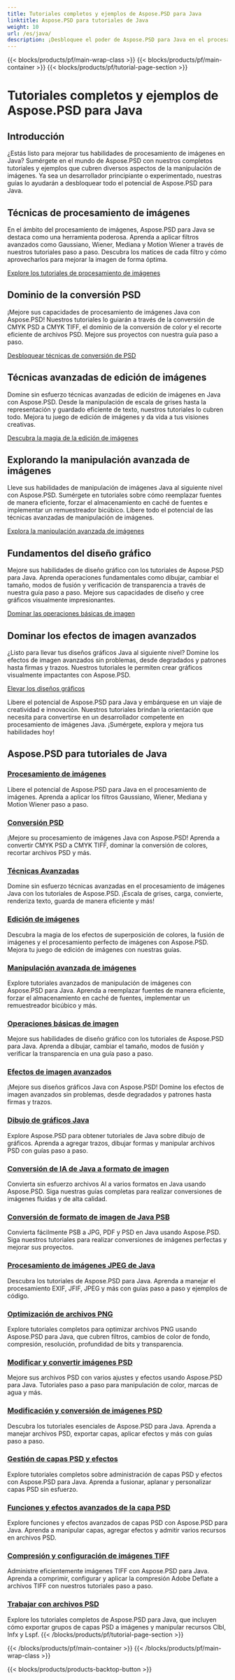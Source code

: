 ```yaml
---
title: Tutoriales completos y ejemplos de Aspose.PSD para Java
linktitle: Aspose.PSD para tutoriales de Java
weight: 10
url: /es/java/
description: ¡Desbloquee el poder de Aspose.PSD para Java en el procesamiento de imágenes! Domine filtros como Gaussiano, Wiener, Mediana y Motion Wiener con tutoriales paso a paso.
---
```


{{< blocks/products/pf/main-wrap-class >}}
{{< blocks/products/pf/main-container >}}
{{< blocks/products/pf/tutorial-page-section >}}

# Tutoriales completos y ejemplos de Aspose.PSD para Java


## Introducción

¿Estás listo para mejorar tus habilidades de procesamiento de imágenes en Java? Sumérgete en el mundo de Aspose.PSD con nuestros completos tutoriales y ejemplos que cubren diversos aspectos de la manipulación de imágenes. Ya sea un desarrollador principiante o experimentado, nuestras guías lo ayudarán a desbloquear todo el potencial de Aspose.PSD para Java.

## Técnicas de procesamiento de imágenes

En el ámbito del procesamiento de imágenes, Aspose.PSD para Java se destaca como una herramienta poderosa. Aprenda a aplicar filtros avanzados como Gaussiano, Wiener, Mediana y Motion Wiener a través de nuestros tutoriales paso a paso. Descubra los matices de cada filtro y cómo aprovecharlos para mejorar la imagen de forma óptima.

[Explore los tutoriales de procesamiento de imágenes](./image-processing/)

## Dominio de la conversión PSD

¡Mejore sus capacidades de procesamiento de imágenes Java con Aspose.PSD! Nuestros tutoriales lo guiarán a través de la conversión de CMYK PSD a CMYK TIFF, el dominio de la conversión de color y el recorte eficiente de archivos PSD. Mejore sus proyectos con nuestra guía paso a paso.

[Desbloquear técnicas de conversión de PSD](./psd-conversion/)

## Técnicas avanzadas de edición de imágenes

Domine sin esfuerzo técnicas avanzadas de edición de imágenes en Java con Aspose.PSD. Desde la manipulación de escala de grises hasta la representación y guardado eficiente de texto, nuestros tutoriales lo cubren todo. Mejora tu juego de edición de imágenes y da vida a tus visiones creativas.

[Descubra la magia de la edición de imágenes](./image-editing/)

## Explorando la manipulación avanzada de imágenes

Lleve sus habilidades de manipulación de imágenes Java al siguiente nivel con Aspose.PSD. Sumérgete en tutoriales sobre cómo reemplazar fuentes de manera eficiente, forzar el almacenamiento en caché de fuentes e implementar un remuestreador bicúbico. Libere todo el potencial de las técnicas avanzadas de manipulación de imágenes.

[Explora la manipulación avanzada de imágenes](./advanced-image-manipulation/)

## Fundamentos del diseño gráfico

Mejore sus habilidades de diseño gráfico con los tutoriales de Aspose.PSD para Java. Aprenda operaciones fundamentales como dibujar, cambiar el tamaño, modos de fusión y verificación de transparencia a través de nuestra guía paso a paso. Mejore sus capacidades de diseño y cree gráficos visualmente impresionantes.

[Dominar las operaciones básicas de imagen](./basic-image-operations/)

## Dominar los efectos de imagen avanzados

¿Listo para llevar tus diseños gráficos Java al siguiente nivel? Domine los efectos de imagen avanzados sin problemas, desde degradados y patrones hasta firmas y trazos. Nuestros tutoriales le permiten crear gráficos visualmente impactantes con Aspose.PSD.

[Elevar los diseños gráficos](./advanced-image-effects/)

Libere el potencial de Aspose.PSD para Java y embárquese en un viaje de creatividad e innovación. Nuestros tutoriales brindan la orientación que necesita para convertirse en un desarrollador competente en procesamiento de imágenes Java. ¡Sumérgete, explora y mejora tus habilidades hoy!
## Aspose.PSD para tutoriales de Java
### [Procesamiento de imágenes](./image-processing/)
Libere el potencial de Aspose.PSD para Java en el procesamiento de imágenes. Aprenda a aplicar los filtros Gaussiano, Wiener, Mediana y Motion Wiener paso a paso.
### [Conversión PSD](./psd-conversion/)
¡Mejore su procesamiento de imágenes Java con Aspose.PSD! Aprenda a convertir CMYK PSD a CMYK TIFF, dominar la conversión de colores, recortar archivos PSD y más. 
### [Técnicas Avanzadas](./advanced-techniques/)
Domine sin esfuerzo técnicas avanzadas en el procesamiento de imágenes Java con los tutoriales de Aspose.PSD. ¡Escala de grises, carga, convierte, renderiza texto, guarda de manera eficiente y más!
### [Edición de imágenes](./image-editing/)
Descubra la magia de los efectos de superposición de colores, la fusión de imágenes y el procesamiento perfecto de imágenes con Aspose.PSD. Mejora tu juego de edición de imágenes con nuestras guías.
### [Manipulación avanzada de imágenes](./advanced-image-manipulation/)
Explore tutoriales avanzados de manipulación de imágenes con Aspose.PSD para Java. Aprenda a reemplazar fuentes de manera eficiente, forzar el almacenamiento en caché de fuentes, implementar un remuestreador bicúbico y más.
### [Operaciones básicas de imagen](./basic-image-operations/)
Mejore sus habilidades de diseño gráfico con los tutoriales de Aspose.PSD para Java. Aprenda a dibujar, cambiar el tamaño, modos de fusión y verificar la transparencia en una guía paso a paso.
### [Efectos de imagen avanzados](./advanced-image-effects/)
¡Mejore sus diseños gráficos Java con Aspose.PSD! Domine los efectos de imagen avanzados sin problemas, desde degradados y patrones hasta firmas y trazos.
### [Dibujo de gráficos Java](./java-graphics-drawing/)
Explore Aspose.PSD para obtener tutoriales de Java sobre dibujo de gráficos. Aprenda a agregar trazos, dibujar formas y manipular archivos PSD con guías paso a paso.
### [Conversión de IA de Java a formato de imagen](./java-ai-to-image-format-conversion/)
Convierta sin esfuerzo archivos AI a varios formatos en Java usando Aspose.PSD. Siga nuestras guías completas para realizar conversiones de imágenes fluidas y de alta calidad.
### [Conversión de formato de imagen de Java PSB](./java-psb-to-image-format-conversion/)
Convierta fácilmente PSB a JPG, PDF y PSD en Java usando Aspose.PSD. Siga nuestros tutoriales para realizar conversiones de imágenes perfectas y mejorar sus proyectos.
### [Procesamiento de imágenes JPEG de Java](./java-jpeg-image-processing/)
Descubra los tutoriales de Aspose.PSD para Java. Aprenda a manejar el procesamiento EXIF, JFIF, JPEG y más con guías paso a paso y ejemplos de código.
### [Optimización de archivos PNG](./optimizing-png-files/)
Explore tutoriales completos para optimizar archivos PNG usando Aspose.PSD para Java, que cubren filtros, cambios de color de fondo, compresión, resolución, profundidad de bits y transparencia.
### [Modificar y convertir imágenes PSD](./modifying-converting-psd-images/)
Mejore sus archivos PSD con varios ajustes y efectos usando Aspose.PSD para Java. Tutoriales paso a paso para manipulación de color, marcas de agua y más.
### [Modificación y conversión de imágenes PSD](./psd-image-modification-conversion/)
Descubra los tutoriales esenciales de Aspose.PSD para Java. Aprenda a manejar archivos PSD, exportar capas, aplicar efectos y más con guías paso a paso.
### [Gestión de capas PSD y efectos](./psd-layer-management-effects/)
Explore tutoriales completos sobre administración de capas PSD y efectos con Aspose.PSD para Java. Aprenda a fusionar, aplanar y personalizar capas PSD sin esfuerzo.
### [Funciones y efectos avanzados de la capa PSD](./advanced-psd-layer-features-effects/)
Explore funciones y efectos avanzados de capas PSD con Aspose.PSD para Java. Aprenda a manipular capas, agregar efectos y admitir varios recursos en archivos PSD.
### [Compresión y configuración de imágenes TIFF](./tiff-image-compression-configuration/)
Administre eficientemente imágenes TIFF con Aspose.PSD para Java. Aprenda a comprimir, configurar y aplicar la compresión Adobe Deflate a archivos TIFF con nuestros tutoriales paso a paso.
### [Trabajar con archivos PSD](./working-with-psd-files/)
Explore los tutoriales completos de Aspose.PSD para Java, que incluyen cómo exportar grupos de capas PSD a imágenes y manipular recursos Clbl, Infx y Lspf.
{{< /blocks/products/pf/tutorial-page-section >}}

{{< /blocks/products/pf/main-container >}}
{{< /blocks/products/pf/main-wrap-class >}}

{{< blocks/products/products-backtop-button >}}
